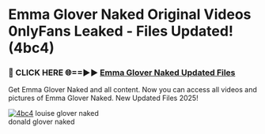 # Emma Glover Naked Original Videos 0nlyFans Leaked - Files Updated! (4bc4)

<h3>🔴 CLICK HERE 🌐==►► <a href="https://tinyurl.com/up5wt9bj" rel="nofollow">Emma Glover Naked Updated Files</a></h3>

Get Emma Glover Naked and all content. Now you can access all videos and pictures of Emma Glover Naked. New Updated Files 2025!

[![4bc4](https://i.imgur.com/ABiUzMV.gif)](https://tinyurl.com/up5wt9bj)
louise glover naked<br>
donald glover naked